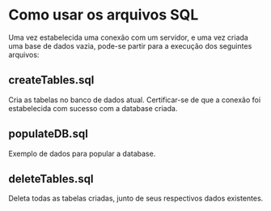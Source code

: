 # Como usar os arquivos SQL

Uma vez estabelecida uma conexão com um servidor, e uma vez criada uma base de dados vazia, pode-se partir para a execução dos seguintes arquivos:

## createTables.sql

Cria as tabelas no banco de dados atual. Certificar-se de que a conexão foi estabelecida com sucesso com a database criada.

## populateDB.sql

Exemplo de dados para popular a database.

## deleteTables.sql

Deleta todas as tabelas criadas, junto de seus respectivos dados existentes.
